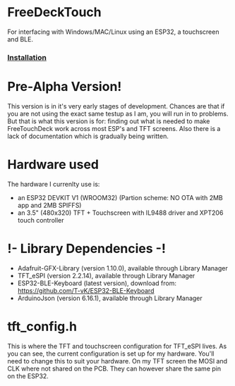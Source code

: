 # FreeDeckTouch
For interfacing with Windows/MAC/Linux using an ESP32, a touchscreen and BLE.

### [Installation](https://github.com/DustinWatts/FreeTouchDeck/blob/master/installation.md)

# Pre-Alpha Version!

This version is in it's very early stages of development. Chances are that if you are not using the exact
same testup as I am, you will run in to problems. But that is what this version is for: finding out what is needed
to make FreeTouchDeck work across most ESP's and TFT screens. Also there is a lack of documentation which is gradually being written.

# Hardware used

The hardware I currenlty use is:

- an ESP32 DEVKIT V1 (WROOM32) (Partion scheme: NO OTA with 2MB app and 2MB SPIFFS)
- an 3.5" (480x320) TFT + Touchscreen with IL9488 driver and XPT206 touch controller

# !- Library Dependencies -!
- Adafruit-GFX-Library (version 1.10.0), available through Library Manager
- TFT_eSPI (version 2.2.14), available through Library Manager
- ESP32-BLE-Keyboard (latest version), download from: https://github.com/T-vK/ESP32-BLE-Keyboard
- ArduinoJson (version 6.16.1), available through Library Manager

# tft_config.h

This is where the TFT and touchscreen configuration for TFT_eSPI lives. As you can see, the current configuration is set up for my hardware. You'll need to change this to suit your hardware. On my TFT screen the MOSI and CLK where not shared on the PCB. They can however share the same pin on the ESP32.
